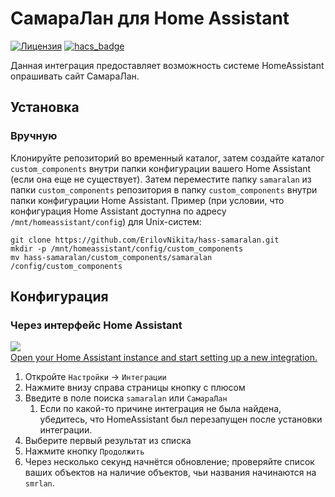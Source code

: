 # СамараЛан для Home Assistant
 [![Лицензия](https://img.shields.io/badge/%D0%9B%D0%B8%D1%86%D0%B5%D0%BD%D0%B7%D0%B8%D1%8F-MIT-yellow.svg)](https://opensource.org/licenses/MIT) [![hacs_badge](https://img.shields.io/badge/HACS-Default-green.svg)](https://github.com/custom-components/hacs)

Данная интеграция предоставляет возможность системе HomeAssistant опрашивать сайт СамараЛан.

## Установка

### Вручную
Клонируйте репозиторий во временный каталог, затем создайте каталог `custom_components` внутри папки конфигурации
вашего Home Assistant (если она еще не существует). Затем переместите папку `samaralan` из папки `custom_components` 
репозитория в папку `custom_components` внутри папки конфигурации Home Assistant.
Пример (при условии, что конфигурация Home Assistant доступна по адресу `/mnt/homeassistant/config`) для Unix-систем:
```
git clone https://github.com/ErilovNikita/hass-samaralan.git
mkdir -p /mnt/homeassistant/config/custom_components
mv hass-samaralan/custom_components/samaralan /config/custom_components
```

## Конфигурация
### Через интерфейс Home Assistant

[![​Open your Home Assistant instance and start setting up a new integration.​](https://my.home-assistant.io/badges/config_flow_start.svg)](https://my.home-assistant.io/redirect/config_flow_start/?domain=samaralan)

1. Откройте `Настройки` -> `Интеграции`
1. Нажмите внизу справа страницы кнопку с плюсом
1. Введите в поле поиска `samaralan` или `СамараЛан`
   1. Если по какой-то причине интеграция не была найдена, убедитесь, что HomeAssistant был перезапущен после установки интеграции.
1. Выберите первый результат из списка
1. Нажмите кнопку `Продолжить`
1. Через несколько секунд начнётся обновление; проверяйте список ваших объектов на наличие
   объектов, чьи названия начинаются на `smrlan`.
